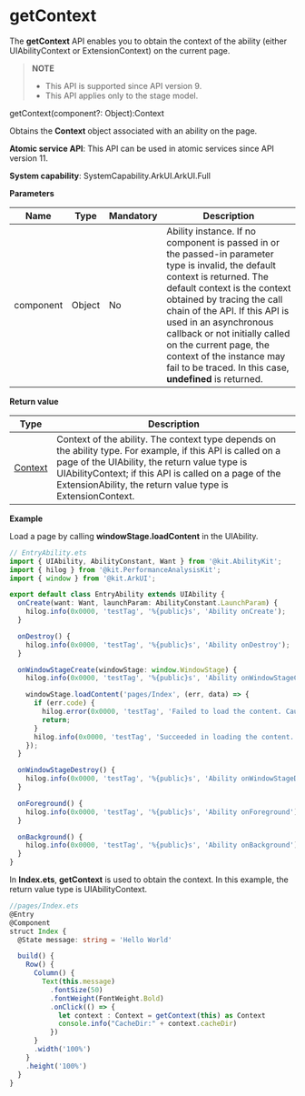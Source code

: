 # getContext

The **getContext** API enables you to obtain the context of the ability (either UIAbilityContext or ExtensionContext) on the current page.

> **NOTE**
> - This API is supported since API version 9.
> - This API applies only to the stage model.

getContext(component?: Object):Context

Obtains the **Context** object associated with an ability on the page.

**Atomic service API**: This API can be used in atomic services since API version 11.

**System capability**: SystemCapability.ArkUI.ArkUI.Full

**Parameters** 

| Name | Type         | Mandatory | Description                            |
| ------ | ----------- | ---- | ------------------------------- |
| component  | Object | No  | Ability instance. If no component is passed in or the passed-in parameter type is invalid, the default context is returned. The default context is the context obtained by tracing the call chain of the API. If this API is used in an asynchronous callback or not initially called on the current page, the context of the instance may fail to be traced. In this case, **undefined** is returned.            |

**Return value**

| Type | Description                            |
| ------ | ------------------------------- |
| [Context](../../application-models/application-context-stage.md) | Context of the ability. The context type depends on the ability type. For example, if this API is called on a page of the UIAbility, the return value type is UIAbilityContext; if this API is called on a page of the ExtensionAbility, the return value type is ExtensionContext.   |

**Example**

Load a page by calling **windowStage.loadContent** in the UIAbility.

```ts
// EntryAbility.ets
import { UIAbility, AbilityConstant, Want } from '@kit.AbilityKit';
import { hilog } from '@kit.PerformanceAnalysisKit';
import { window } from '@kit.ArkUI';

export default class EntryAbility extends UIAbility {
  onCreate(want: Want, launchParam: AbilityConstant.LaunchParam) {
    hilog.info(0x0000, 'testTag', '%{public}s', 'Ability onCreate');
  }

  onDestroy() {
    hilog.info(0x0000, 'testTag', '%{public}s', 'Ability onDestroy');
  }

  onWindowStageCreate(windowStage: window.WindowStage) {
    hilog.info(0x0000, 'testTag', '%{public}s', 'Ability onWindowStageCreate');

    windowStage.loadContent('pages/Index', (err, data) => {
      if (err.code) {
        hilog.error(0x0000, 'testTag', 'Failed to load the content. Cause: %{public}s', JSON.stringify(err) ?? '');
        return;
      }
      hilog.info(0x0000, 'testTag', 'Succeeded in loading the content. Data: %{public}s', JSON.stringify(data) ?? '');
    });
  }

  onWindowStageDestroy() {
    hilog.info(0x0000, 'testTag', '%{public}s', 'Ability onWindowStageDestroy');
  }

  onForeground() {
    hilog.info(0x0000, 'testTag', '%{public}s', 'Ability onForeground');
  }

  onBackground() {
    hilog.info(0x0000, 'testTag', '%{public}s', 'Ability onBackground');
  }
}
```
In **Index.ets**, **getContext** is used to obtain the context. In this example, the return value type is UIAbilityContext.

```ts
//pages/Index.ets
@Entry
@Component
struct Index {
  @State message: string = 'Hello World'

  build() {
    Row() {
      Column() {
        Text(this.message)
          .fontSize(50)
          .fontWeight(FontWeight.Bold)
          .onClick(() => {
            let context : Context = getContext(this) as Context
            console.info("CacheDir:" + context.cacheDir)
          })
      }
      .width('100%')
    }
    .height('100%')
  }
}
```

